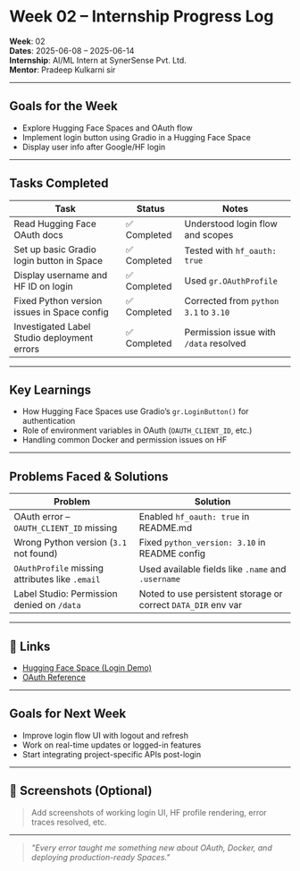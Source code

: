 #  Week 02 – Internship Progress Log

**Week**: 02  
**Dates**: 2025-06-08 – 2025-06-14  
**Internship**: AI/ML Intern at SynerSense Pvt. Ltd.  
**Mentor**: Pradeep Kulkarni sir

---

## Goals for the Week

- Explore Hugging Face Spaces and OAuth flow
- Implement login button using Gradio in a Hugging Face Space
- Display user info after Google/HF login

---

## Tasks Completed

| Task                                                 | Status     | Notes                                    |
|------------------------------------------------------|------------|------------------------------------------|
| Read Hugging Face OAuth docs                         | ✅ Completed | Understood login flow and scopes         |
| Set up basic Gradio login button in Space            | ✅ Completed | Tested with `hf_oauth: true`             |
| Display username and HF ID on login                  | ✅ Completed | Used `gr.OAuthProfile`                   |
| Fixed Python version issues in Space config          | ✅ Completed | Corrected from `python 3.1` to `3.10`    |
| Investigated Label Studio deployment errors          | ✅ Completed | Permission issue with `/data` resolved   |

---

## Key Learnings

- How Hugging Face Spaces use Gradio’s `gr.LoginButton()` for authentication
- Role of environment variables in OAuth (`OAUTH_CLIENT_ID`, etc.)
- Handling common Docker and permission issues on HF

---

## Problems Faced & Solutions

| Problem                                      | Solution                                           |
|---------------------------------------------|----------------------------------------------------|
| OAuth error – `OAUTH_CLIENT_ID` missing     | Enabled `hf_oauth: true` in README.md              |
| Wrong Python version (`3.1` not found)      | Fixed `python_version: 3.10` in README config      |
| `OAuthProfile` missing attributes like `.email` | Used available fields like `.name` and `.username` |
| Label Studio: Permission denied on `/data`  | Noted to use persistent storage or correct `DATA_DIR` env var |

---

## 📎 Links

- [Hugging Face Space (Login Demo)](https://huggingface.co/spaces/your-username/login-demo)
- [OAuth Reference](https://huggingface.co/docs/hub/spaces-oauth)

---

## Goals for Next Week

- Improve login flow UI with logout and refresh
- Work on real-time updates or logged-in features
- Start integrating project-specific APIs post-login

---

## 📸 Screenshots (Optional)

> Add screenshots of working login UI, HF profile rendering, error traces resolved, etc.

---

> _"Every error taught me something new about OAuth, Docker, and deploying production-ready Spaces."_
